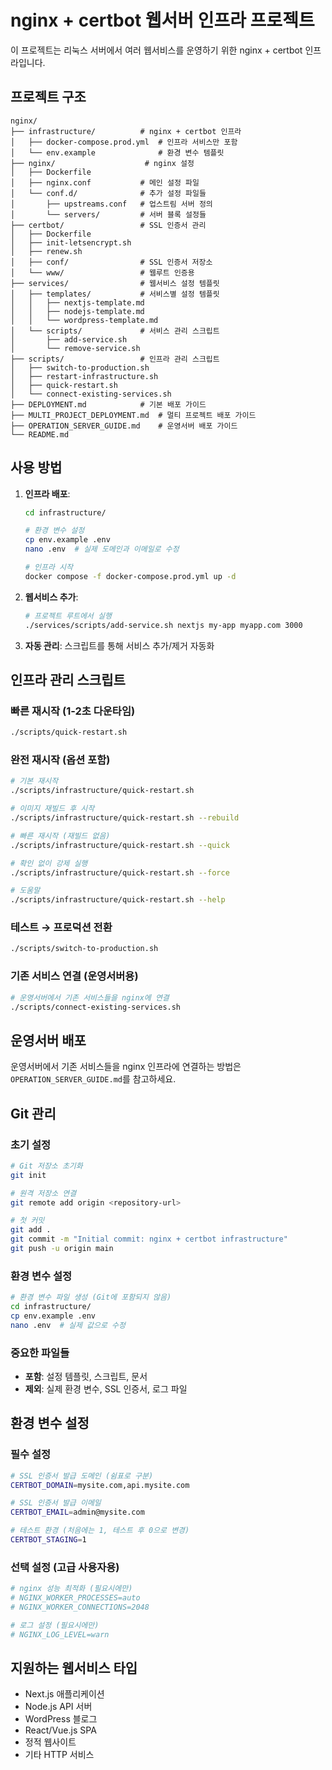 # nginx + certbot 웹서버 인프라 프로젝트

이 프로젝트는 리눅스 서버에서 여러 웹서비스를 운영하기 위한 nginx + certbot 인프라입니다.

## 프로젝트 구조

```
nginx/
├── infrastructure/          # nginx + certbot 인프라
│   ├── docker-compose.prod.yml  # 인프라 서비스만 포함
│   └── env.example              # 환경 변수 템플릿
├── nginx/                    # nginx 설정
│   ├── Dockerfile
│   ├── nginx.conf           # 메인 설정 파일
│   └── conf.d/              # 추가 설정 파일들
│       ├── upstreams.conf   # 업스트림 서버 정의
│       └── servers/         # 서버 블록 설정들
├── certbot/                 # SSL 인증서 관리
│   ├── Dockerfile
│   ├── init-letsencrypt.sh
│   ├── renew.sh
│   ├── conf/                # SSL 인증서 저장소
│   └── www/                 # 웹루트 인증용
├── services/                # 웹서비스 설정 템플릿
│   ├── templates/           # 서비스별 설정 템플릿
│   │   ├── nextjs-template.md
│   │   ├── nodejs-template.md
│   │   └── wordpress-template.md
│   └── scripts/             # 서비스 관리 스크립트
│       ├── add-service.sh
│       └── remove-service.sh
├── scripts/                 # 인프라 관리 스크립트
│   ├── switch-to-production.sh
│   ├── restart-infrastructure.sh
│   ├── quick-restart.sh
│   └── connect-existing-services.sh
├── DEPLOYMENT.md            # 기본 배포 가이드
├── MULTI_PROJECT_DEPLOYMENT.md  # 멀티 프로젝트 배포 가이드
├── OPERATION_SERVER_GUIDE.md    # 운영서버 배포 가이드
└── README.md
```

## 사용 방법

1. **인프라 배포**: 
   ```bash
   cd infrastructure/
   
   # 환경 변수 설정
   cp env.example .env
   nano .env  # 실제 도메인과 이메일로 수정
   
   # 인프라 시작
   docker compose -f docker-compose.prod.yml up -d
   ```

2. **웹서비스 추가**: 
   ```bash
   # 프로젝트 루트에서 실행
   ./services/scripts/add-service.sh nextjs my-app myapp.com 3000
   ```

3. **자동 관리**: 스크립트를 통해 서비스 추가/제거 자동화

## 인프라 관리 스크립트

### 빠른 재시작 (1-2초 다운타임)
```bash
./scripts/quick-restart.sh
```

### 완전 재시작 (옵션 포함)
```bash
# 기본 재시작
./scripts/infrastructure/quick-restart.sh

# 이미지 재빌드 후 시작
./scripts/infrastructure/quick-restart.sh --rebuild

# 빠른 재시작 (재빌드 없음)
./scripts/infrastructure/quick-restart.sh --quick

# 확인 없이 강제 실행
./scripts/infrastructure/quick-restart.sh --force

# 도움말
./scripts/infrastructure/quick-restart.sh --help
```

### 테스트 → 프로덕션 전환
```bash
./scripts/switch-to-production.sh
```

### 기존 서비스 연결 (운영서버용)
```bash
# 운영서버에서 기존 서비스들을 nginx에 연결
./scripts/connect-existing-services.sh
```

## 운영서버 배포

운영서버에서 기존 서비스들을 nginx 인프라에 연결하는 방법은 `OPERATION_SERVER_GUIDE.md`를 참고하세요.

## Git 관리

### 초기 설정
```bash
# Git 저장소 초기화
git init

# 원격 저장소 연결
git remote add origin <repository-url>

# 첫 커밋
git add .
git commit -m "Initial commit: nginx + certbot infrastructure"
git push -u origin main
```

### 환경 변수 설정
```bash
# 환경 변수 파일 생성 (Git에 포함되지 않음)
cd infrastructure/
cp env.example .env
nano .env  # 실제 값으로 수정
```

### 중요한 파일들
- **포함**: 설정 템플릿, 스크립트, 문서
- **제외**: 실제 환경 변수, SSL 인증서, 로그 파일

## 환경 변수 설정

### 필수 설정
```bash
# SSL 인증서 발급 도메인 (쉼표로 구분)
CERTBOT_DOMAIN=mysite.com,api.mysite.com

# SSL 인증서 발급 이메일
CERTBOT_EMAIL=admin@mysite.com

# 테스트 환경 (처음에는 1, 테스트 후 0으로 변경)
CERTBOT_STAGING=1
```

### 선택 설정 (고급 사용자용)
```bash
# nginx 성능 최적화 (필요시에만)
# NGINX_WORKER_PROCESSES=auto
# NGINX_WORKER_CONNECTIONS=2048

# 로그 설정 (필요시에만)
# NGINX_LOG_LEVEL=warn
```

## 지원하는 웹서비스 타입

- Next.js 애플리케이션
- Node.js API 서버
- WordPress 블로그
- React/Vue.js SPA
- 정적 웹사이트
- 기타 HTTP 서비스
